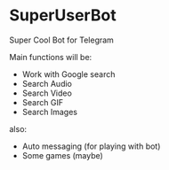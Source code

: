 # SuperUserBot
Super Cool Bot for Telegram

Main functions will be:

- Work with Google search
- Search Audio
- Search Video
- Search GIF
- Search Images

also:

- Auto messaging (for playing with bot)
- Some games (maybe)
